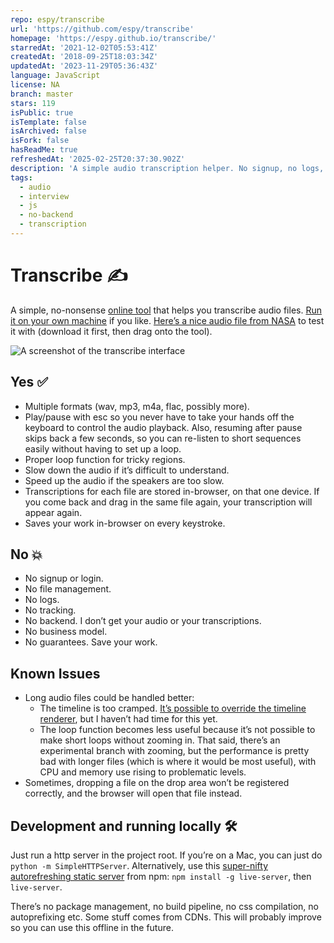 ```yaml
---
repo: espy/transcribe
url: 'https://github.com/espy/transcribe'
homepage: 'https://espy.github.io/transcribe/'
starredAt: '2021-12-02T05:53:41Z'
createdAt: '2018-09-25T18:03:34Z'
updatedAt: '2023-11-29T05:36:43Z'
language: JavaScript
license: NA
branch: master
stars: 119
isPublic: true
isTemplate: false
isArchived: false
isFork: false
hasReadMe: true
refreshedAt: '2025-02-25T20:37:30.902Z'
description: 'A simple audio transcription helper. No signup, no logs, no tracking.'
tags:
  - audio
  - interview
  - js
  - no-backend
  - transcription
---
```


# Transcribe ✍️

A simple, no-nonsense [online tool](https://espy.github.io/transcribe/) that helps you transcribe audio files. [Run it on your own machine](#development-and-running-locally-%F0%9F%9B%A0%EF%B8%8F) if you like. [Here’s a nice audio file from NASA](https://archive.org/download/Apollo13Audio/EECOM-Loop-During-Accident.ogg) to test it with (download it first, then drag onto the tool).

![A screenshot of the transcribe interface](transcribe-screenshot.png)

## Yes ✅

- Multiple formats (wav, mp3, m4a, flac, possibly more).
- Play/pause with <key>esc</key> so you never have to take your hands off the keyboard to control the audio playback. Also, resuming after pause skips back a few seconds, so you can re-listen to short sequences easily without having to set up a loop.
- Proper loop function for tricky regions.
- Slow down the audio if it’s difficult to understand.
- Speed up the audio if the speakers are too slow.
- Transcriptions for each file are stored in-browser, on that one device. If you come back and drag in the same file again, your transcription will appear again.
- Saves your work in-browser on every keystroke.

## No 💥

- No signup or login.
- No file management.
- No logs.
- No tracking.
- No backend. I don’t get your audio or your transcriptions.
- No business model.
- No guarantees. Save your work.

## Known Issues

- Long audio files could be handled better:
  - The timeline is too cramped. [It’s possible to override the timeline renderer](https://wavesurfer-js.org/example/timeline-notches/index.html), but I haven’t had time for this yet.
  - The loop function becomes less useful because it’s not possible to make short loops without zooming in. That said, there’s an experimental branch with zooming, but the performance is pretty bad with longer files (which is where it would be most useful), with CPU and memory use rising to problematic levels.
- Sometimes, dropping a file on the drop area won’t be registered correctly, and the browser will open that file instead.

## Development and running locally 🛠️

Just run a http server in the project root. If you’re on a Mac, you can just do `python -m SimpleHTTPServer`. Alternatively, use this [super-nifty autorefreshing static server](https://github.com/tapio/live-server) from npm: `npm install -g live-server`, then `live-server`.

There’s no package management, no build pipeline, no css compilation, no autoprefixing etc. Some stuff comes from CDNs. This will probably improve so you can use this offline in the future.

